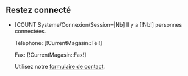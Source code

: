 <div class="lof-block-wrap">
	<h2>Restez connecté</h2>
	<ul class="lof-items">
		<li class="lof-text">
			<p class="leo_adress">
				[COUNT Systeme/Connexion/Session=|Nb]
				Il y a [!Nb!] personnes connectées.
			</p>
			<p class="leo_phone">
				Téléphone: [!CurrentMagasin::Tel!]
			</p>
			<p class="leo_fax">
				Fax: [!CurrentMagasin::Fax!]
			</p>
			<p class="leo_email">
				Utilisez notre <a href="/Contact">formulaire de contact</a>.
			</p>
		</li>
	</ul>
</div>
